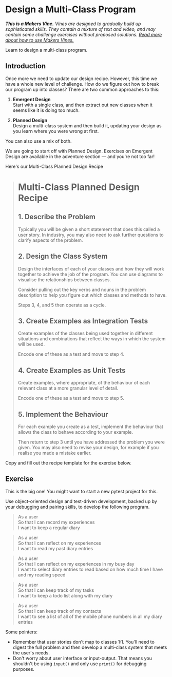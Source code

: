 # Design a Multi-Class Program

_**This is a Makers Vine.** Vines are designed to gradually build up sophisticated skills. They contain a mixture of text and video, and may contain some challenge exercises without proposed solutions. [Read more about how to use Makers
Vines.](https://github.com/makersacademy/course/blob/main/labels/vines.md)_

Learn to design a multi-class program.

## Introduction

Once more we need to update our design recipe. However, this time we have a
whole new level of challenge. How do we figure out how to break our program up
into classes? There are two common approaches to this:

1. **Emergent Design**  
   Start with a single class, and then extract out new classes when it seems
   like it is doing too much.

2. **Planned Design**  
   Design a multi-class system and then build it, updating your design as you
   learn where you were wrong at first.

You can also use a mix of both.

We are going to start off with Planned Design. Exercises on Emergent Design are
available in the adventure section — and you're not too far!

Here's our Multi-Class Planned Design Recipe

> # Multi-Class Planned Design Recipe
> 
> ## 1. Describe the Problem
> 
> Typically you will be given a short statement that does this called a user
> story. In industry, you may also need to ask further questions to clarify
> aspects of the problem.
> 
> ## 2. Design the Class System
> 
> Design the interfaces of each of your classes and how they will work together
> to achieve the job of the program. You can use diagrams to visualise the
> relationships between classes.
> 
> Consider pulling out the key verbs and nouns in the problem description to
> help you figure out which classes and methods to have.
> 
> Steps 3, 4, and 5 then operate as a cycle.
> 
> ## 3. Create Examples as Integration Tests
> 
> Create examples of the classes being used together in different situations
> and combinations that reflect the ways in which the system will be used.
> 
> Encode one of these as a test and move to step 4.
> 
> ## 4. Create Examples as Unit Tests
> 
> Create examples, where appropriate, of the behaviour of each relevant class at
> a more granular level of detail.
> 
> Encode one of these as a test and move to step 5.
> 
> ## 5. Implement the Behaviour
> 
> For each example you create as a test, implement the behaviour that allows the
> class to behave according to your example.
> 
> Then return to step 3 until you have addressed the problem you were given. You
> may also need to revise your design, for example if you realise you made a
> mistake earlier.

Copy and fill out the recipe template for the exercise below.

## Exercise

This is the big one! You might want to start a new pytest project for this.

Use object-oriented design and test-driven development, backed up by your
debugging and pairing skills, to develop the following program.

> As a user  
> So that I can record my experiences  
> I want to keep a regular diary

> As a user  
> So that I can reflect on my experiences  
> I want to read my past diary entries 

> As a user  
> So that I can reflect on my experiences in my busy day  
> I want to select diary entries to read based on how much time I have and my
> reading speed

> As a user  
> So that I can keep track of my tasks  
> I want to keep a todo list along with my diary

> As a user  
> So that I can keep track of my contacts  
> I want to see a list of all of the mobile phone numbers in all my diary
> entries

Some pointers:

* Remember that user stories don't map to classes 1:1. You'll need to digest the
  full problem and then develop a multi-class system that meets the user's
  needs.
* Don't worry about user interface or input-output. That means you shouldn't be
  using `input()` and only use `print()` for debugging purposes.